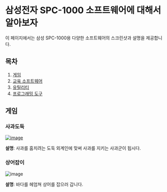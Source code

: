 # 삼성전자 SPC-1000 소프트웨어에 대해서 알아보자

이 페이지에서는 삼성 SPC-1000용 다양한 소프트웨어의 스크린샷과 설명을 제공합니다.

## 목차
1. [게임](#게임)
2. [교육 소프트웨어](#교육-소프트웨어)
3. [유틸리티](#유틸리티)
4. [프로그래밍 도구](#프로그래밍-도구)

## 게임

### 사과도둑
[![image](https://github.com/user-attachments/assets/649d7d58-e8e7-4736-adc2-0692b646a0e2)](https://retro-1000.github.io?tape=APPLE&nbsp;THIEF.tap)

**설명**: 사과를 훔치려는 도둑 외계인에 맞써 사과를 지키는 사과군이 됩시다.

### 상어잡이
![image](https://github.com/user-attachments/assets/009c2d0a-69eb-41a3-b26b-093dee56dbe2)

**설명**: 바다를 헤엄쳐 상어를 잡으러 갑니다.
